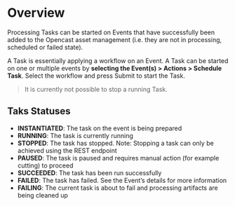 # Overview
Processing Tasks can be started on Events that have successfully been added to the Opencast asset management (i.e. they are not in processing, scheduled or failed state).

A Task is essentially applying a workflow on an Event. A Task can be started on one or multiple events by **selecting the Event(s) > Actions > Schedule Task**. Select the workflow and press Submit to start the Task.

>It is currently not possible to stop a running Task.


## Taks Statuses

* **INSTANTIATED**: The task on the event is being prepared
* **RUNNING**: The task is currently running
* **STOPPED**: The task has stopped. Note: Stopping a task can only be achieved using the REST endpoint
* **PAUSED**: The task is paused and requires manual action (for example cutting) to proceed
* **SUCCEEDED**: The task has been run successfully
* **FAILED**: The task has failed. See the Event’s details for more information
* **FAILING**: The current task is about to fail and processing artifacts are being cleaned up
